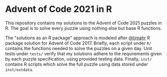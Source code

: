 # Advent of Code 2021 in R

This repository contains my solutions to the Advent of Code 2021 puzzles in R. The goal
is to solve every puzzle using nothing else but base R functions.

The "solutions as an R package" approach is modeled after [@tjmahr](https://github.com/tjmahr/adventofcode17) R package solution for Advent of Code
2017. Briefly, each script under `R/` contains the functions needed to solve the puzzles
on a given day. Unit tests under `tests/` verify that my solutions adhere to the
requirements given by each puzzle specification, using provided testing data. Finally,
`inst/` contains R scripts which solve the full puzzle using data stored under
`inst/extdata`.
